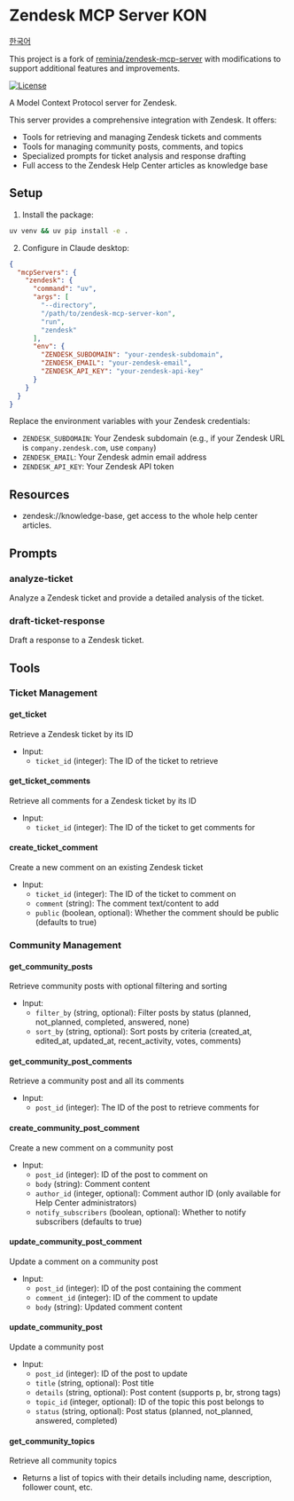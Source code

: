 # Zendesk MCP Server KON

[한국어](README.ko.md)

This project is a fork of [reminia/zendesk-mcp-server](https://github.com/reminia/zendesk-mcp-server) with modifications to support additional features and improvements.

[![License](https://img.shields.io/badge/License-Apache_2.0-blue.svg)](https://opensource.org/licenses/Apache-2.0)

A Model Context Protocol server for Zendesk.

This server provides a comprehensive integration with Zendesk. It offers:

- Tools for retrieving and managing Zendesk tickets and comments
- Tools for managing community posts, comments, and topics
- Specialized prompts for ticket analysis and response drafting
- Full access to the Zendesk Help Center articles as knowledge base

## Setup

1. Install the package:
```bash
uv venv && uv pip install -e .
```

2. Configure in Claude desktop:
```json
{
  "mcpServers": {
    "zendesk": {
      "command": "uv",
      "args": [
        "--directory",
        "/path/to/zendesk-mcp-server-kon",
        "run",
        "zendesk"
      ],
      "env": {
        "ZENDESK_SUBDOMAIN": "your-zendesk-subdomain",
        "ZENDESK_EMAIL": "your-zendesk-email",
        "ZENDESK_API_KEY": "your-zendesk-api-key"
      }
    }
  }
}
```

Replace the environment variables with your Zendesk credentials:
- `ZENDESK_SUBDOMAIN`: Your Zendesk subdomain (e.g., if your Zendesk URL is `company.zendesk.com`, use `company`)
- `ZENDESK_EMAIL`: Your Zendesk admin email address
- `ZENDESK_API_KEY`: Your Zendesk API token

## Resources

- zendesk://knowledge-base, get access to the whole help center articles.

## Prompts

### analyze-ticket

Analyze a Zendesk ticket and provide a detailed analysis of the ticket.

### draft-ticket-response

Draft a response to a Zendesk ticket.

## Tools

### Ticket Management

#### get_ticket
Retrieve a Zendesk ticket by its ID
- Input:
  - `ticket_id` (integer): The ID of the ticket to retrieve

#### get_ticket_comments
Retrieve all comments for a Zendesk ticket by its ID
- Input:
  - `ticket_id` (integer): The ID of the ticket to get comments for

#### create_ticket_comment
Create a new comment on an existing Zendesk ticket
- Input:
  - `ticket_id` (integer): The ID of the ticket to comment on
  - `comment` (string): The comment text/content to add
  - `public` (boolean, optional): Whether the comment should be public (defaults to true)

### Community Management

#### get_community_posts
Retrieve community posts with optional filtering and sorting
- Input:
  - `filter_by` (string, optional): Filter posts by status (planned, not_planned, completed, answered, none)
  - `sort_by` (string, optional): Sort posts by criteria (created_at, edited_at, updated_at, recent_activity, votes, comments)

#### get_community_post_comments
Retrieve a community post and all its comments
- Input:
  - `post_id` (integer): The ID of the post to retrieve comments for

#### create_community_post_comment
Create a new comment on a community post
- Input:
  - `post_id` (integer): ID of the post to comment on
  - `body` (string): Comment content
  - `author_id` (integer, optional): Comment author ID (only available for Help Center administrators)
  - `notify_subscribers` (boolean, optional): Whether to notify subscribers (defaults to true)

#### update_community_post_comment
Update a comment on a community post
- Input:
  - `post_id` (integer): ID of the post containing the comment
  - `comment_id` (integer): ID of the comment to update
  - `body` (string): Updated comment content

#### update_community_post
Update a community post
- Input:
  - `post_id` (integer): ID of the post to update
  - `title` (string, optional): Post title
  - `details` (string, optional): Post content (supports p, br, strong tags)
  - `topic_id` (integer, optional): ID of the topic this post belongs to
  - `status` (string, optional): Post status (planned, not_planned, answered, completed)

#### get_community_topics
Retrieve all community topics
- Returns a list of topics with their details including name, description, follower count, etc.
